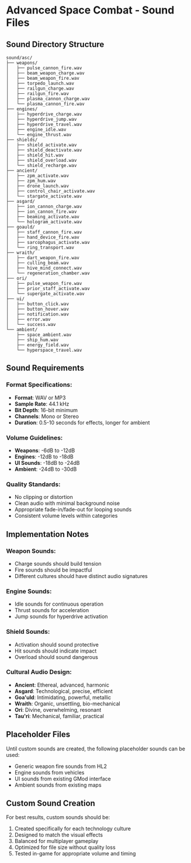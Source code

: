 # Advanced Space Combat - Sound Files

## Sound Directory Structure

```
sound/asc/
├── weapons/
│   ├── pulse_cannon_fire.wav
│   ├── beam_weapon_charge.wav
│   ├── beam_weapon_fire.wav
│   ├── torpedo_launch.wav
│   ├── railgun_charge.wav
│   ├── railgun_fire.wav
│   ├── plasma_cannon_charge.wav
│   └── plasma_cannon_fire.wav
├── engines/
│   ├── hyperdrive_charge.wav
│   ├── hyperdrive_jump.wav
│   ├── hyperdrive_travel.wav
│   ├── engine_idle.wav
│   └── engine_thrust.wav
├── shields/
│   ├── shield_activate.wav
│   ├── shield_deactivate.wav
│   ├── shield_hit.wav
│   ├── shield_overload.wav
│   └── shield_recharge.wav
├── ancient/
│   ├── zpm_activate.wav
│   ├── zpm_hum.wav
│   ├── drone_launch.wav
│   ├── control_chair_activate.wav
│   └── stargate_activate.wav
├── asgard/
│   ├── ion_cannon_charge.wav
│   ├── ion_cannon_fire.wav
│   ├── beaming_activate.wav
│   └── hologram_activate.wav
├── goauld/
│   ├── staff_cannon_fire.wav
│   ├── hand_device_fire.wav
│   ├── sarcophagus_activate.wav
│   └── ring_transport.wav
├── wraith/
│   ├── dart_weapon_fire.wav
│   ├── culling_beam.wav
│   ├── hive_mind_connect.wav
│   └── regeneration_chamber.wav
├── ori/
│   ├── pulse_weapon_fire.wav
│   ├── prior_staff_activate.wav
│   └── supergate_activate.wav
├── ui/
│   ├── button_click.wav
│   ├── button_hover.wav
│   ├── notification.wav
│   ├── error.wav
│   └── success.wav
└── ambient/
    ├── space_ambient.wav
    ├── ship_hum.wav
    ├── energy_field.wav
    └── hyperspace_travel.wav
```

## Sound Requirements

### Format Specifications:
- **Format**: WAV or MP3
- **Sample Rate**: 44.1 kHz
- **Bit Depth**: 16-bit minimum
- **Channels**: Mono or Stereo
- **Duration**: 0.5-10 seconds for effects, longer for ambient

### Volume Guidelines:
- **Weapons**: -6dB to -12dB
- **Engines**: -12dB to -18dB
- **UI Sounds**: -18dB to -24dB
- **Ambient**: -24dB to -30dB

### Quality Standards:
- No clipping or distortion
- Clean audio with minimal background noise
- Appropriate fade-in/fade-out for looping sounds
- Consistent volume levels within categories

## Implementation Notes

### Weapon Sounds:
- Charge sounds should build tension
- Fire sounds should be impactful
- Different cultures should have distinct audio signatures

### Engine Sounds:
- Idle sounds for continuous operation
- Thrust sounds for acceleration
- Jump sounds for hyperdrive activation

### Shield Sounds:
- Activation should sound protective
- Hit sounds should indicate impact
- Overload should sound dangerous

### Cultural Audio Design:
- **Ancient**: Ethereal, advanced, harmonic
- **Asgard**: Technological, precise, efficient
- **Goa'uld**: Intimidating, powerful, metallic
- **Wraith**: Organic, unsettling, bio-mechanical
- **Ori**: Divine, overwhelming, resonant
- **Tau'ri**: Mechanical, familiar, practical

## Placeholder Files

Until custom sounds are created, the following placeholder sounds can be used:
- Generic weapon fire sounds from HL2
- Engine sounds from vehicles
- UI sounds from existing GMod interface
- Ambient sounds from existing maps

## Custom Sound Creation

For best results, custom sounds should be:
1. Created specifically for each technology culture
2. Designed to match the visual effects
3. Balanced for multiplayer gameplay
4. Optimized for file size without quality loss
5. Tested in-game for appropriate volume and timing
